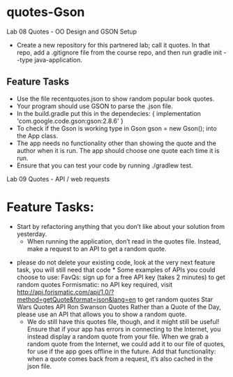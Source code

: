# quotes-Gson

Lab 08 Quotes - OO Design and GSON
Setup
- Create a new repository for this partnered lab; call it quotes. In that repo, add a .gitignore file from the course repo, and then run gradle init --type java-application.

Feature Tasks
 -
 - Use the file recentquotes.json to show random popular book quotes.
 - Your program should use GSON to parse the .json file.
 - In the build.gradle put this in the dependecies: { implementation 'com.google.code.gson:gson:2.8.6' }
 - To check if the Gson is working type in Gson gson = new Gson(); into the App class.
 - The app needs no functionality other than showing the quote and the author when it is run. The app should choose one quote each time it is run.
 - Ensure that you can test your code by running ./gradlew test.



Lab 09 Quotes - API / web requests
# Feature Tasks:
 
- Start by refactoring anything that you don’t like about your solution from yesterday.
  +  When running the application, don’t read in the quotes file. Instead, make a request to an API to get a random quote.
+ please do not delete your existing code, look at the very next feature task, you will still need that code
        * Some examples of APIs you could choose to use:
            FavQs: sign up for a free API key (takes 2 minutes) to get random quotes
            Formismatic: no API key required, visit http://api.forismatic.com/api/1.0/?method=getQuote&format=json&lang=en to get random quotes
            Star Wars Quotes API
            Ron Swanson Quotes
        Rather than a Quote of the Day, please use an API that allows you to show a random quote.
   + We do still have this quotes file, though, and it might still be useful! Ensure that if your app has errors in connecting to the Internet, you instead display a random quote from your file.
    When we grab a random quote from the Internet, we could add it to our file of quotes, for use if the app goes offline in the future. Add that functionality: when a quote comes back from a request, it’s also cached in the json file.
